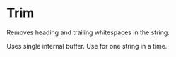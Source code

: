 # Trim

Removes heading and trailing whitespaces in the string.

Uses single internal buffer. Use for one string in a time.
